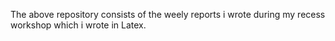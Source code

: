 The above repository consists of the weely reports i wrote during my recess workshop which i wrote in Latex. 
